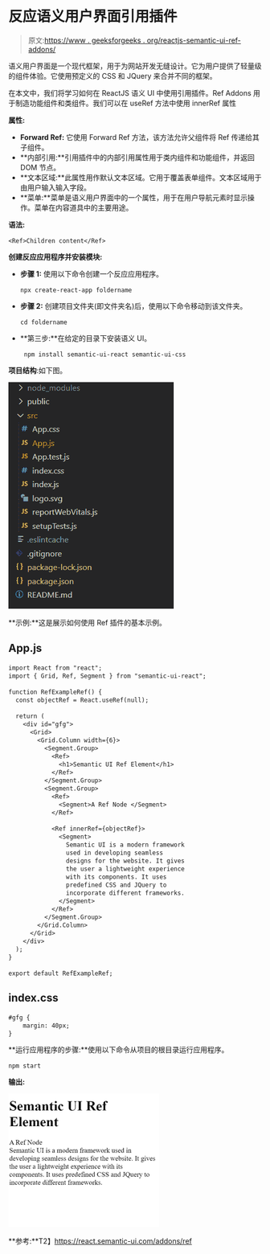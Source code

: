 # 反应语义用户界面引用插件

> 原文:[https://www . geeksforgeeks . org/reactjs-semantic-ui-ref-addons/](https://www.geeksforgeeks.org/reactjs-semantic-ui-ref-addons/)

语义用户界面是一个现代框架，用于为网站开发无缝设计。它为用户提供了轻量级的组件体验。它使用预定义的 CSS 和 JQuery 来合并不同的框架。

在本文中，我们将学习如何在 ReactJS 语义 UI 中使用引用插件。Ref Addons 用于制造功能组件和类组件。我们可以在 useRef 方法中使用 innerRef 属性

**属性:**

*   **Forward Ref:** 它使用 Forward Ref 方法，该方法允许父组件将 Ref 传递给其子组件。
*   **内部引用:**引用插件中的内部引用属性用于类内组件和功能组件，并返回 DOM 节点。
*   **文本区域:**此属性用作默认文本区域。它用于覆盖表单组件。文本区域用于由用户输入输入字段。
*   **菜单:**菜单是语义用户界面中的一个属性，用于在用户导航元素时显示操作。菜单在内容道具中的主要用途。

**语法:**

```
<Ref>Children content</Ref>
```

**创建反应应用程序并安装模块:**

*   **步骤 1:** 使用以下命令创建一个反应应用程序。

    ```
    npx create-react-app foldername
    ```

*   **步骤 2:** 创建项目文件夹(即文件夹名)后，使用以下命令移动到该文件夹。

    ```
    cd foldername
    ```

*   **第三步:**在给定的目录下安装语义 UI。

    ```
     npm install semantic-ui-react semantic-ui-css
    ```

**项目结构**:如下图。

![](img/f04ae0d8b722a9fff0bd9bd138b29c23.png)

**示例:**这是展示如何使用 Ref 插件的基本示例。

## App.js

```
import React from "react";
import { Grid, Ref, Segment } from "semantic-ui-react";

function RefExampleRef() {
  const objectRef = React.useRef(null);

  return (
    <div id="gfg">
      <Grid>
        <Grid.Column width={6}>
          <Segment.Group>
            <Ref>
              <h1>Semantic UI Ref Element</h1>
            </Ref>
          </Segment.Group>
          <Segment.Group>
            <Ref>
              <Segment>A Ref Node </Segment>
            </Ref>

            <Ref innerRef={objectRef}>
              <Segment>
                Semantic UI is a modern framework 
                used in developing seamless
                designs for the website. It gives 
                the user a lightweight experience 
                with its components. It uses 
                predefined CSS and JQuery to 
                incorporate different frameworks.
              </Segment>
            </Ref>
          </Segment.Group>
        </Grid.Column>
      </Grid>
    </div>
  );
}

export default RefExampleRef;
```

## index.css

```
#gfg {
    margin: 40px;
}
```

**运行应用程序的步骤:**使用以下命令从项目的根目录运行应用程序。

```
npm start
```

**输出:**

![](img/49f67efc92291784270629b5b04e46a6.png)

**参考:**T2】https://react.semantic-ui.com/addons/ref